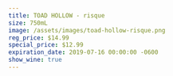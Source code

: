 ```yaml
---
title: TOAD HOLLOW - risque
size: 750mL
image: /assets/images/toad-hollow-risque.png
reg_price: $14.99
special_price: $12.99
expiration_date: 2019-07-16 00:00:00 -0600
show_wine: true
---
```


